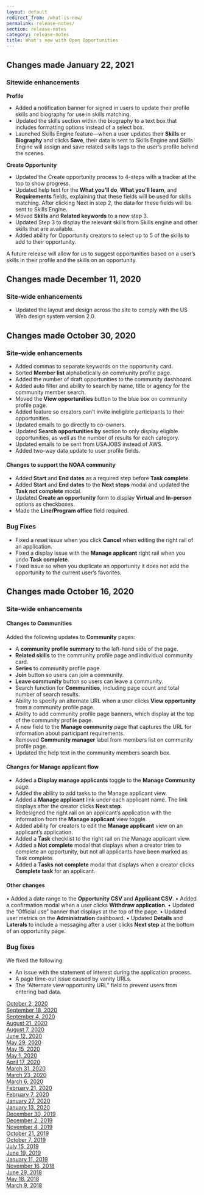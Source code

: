 ```yaml
---
layout: default
redirect_from: /what-is-new/
permalink: release-notes/
section: release-notes
category: release-notes
title: What's new with Open Opportunities
---
```


## Changes made January 22, 2021

### Sitewide enhancements
**Profile**

-	Added a notification banner for signed in users to update their profile skills and biography for use in skills matching.
-	Updated the skills section within the biography to a text box that includes formatting options instead of a select box.
-	Launched Skills Engine feature—when a user updates their **Skills** or **Biography** and clicks **Save**, their data is sent to Skills Engine and Skills Engine will assign and save related skills tags to the user’s profile behind the scenes.

**Create Opportunity**
-	Updated the Create opportunity process to 4-steps with a tracker at the top to show progress.
-	Updated help text for the **What you’ll do**, **What you’ll learn**, and **Requirements** fields, explaining that these fields will be used for skills matching. After clicking Next in step 2, the data for these fields will be sent to Skills Engine.
-	Moved **Skills** and **Related keywords** to a new step 3.
-	Updated Step 3 to display the relevant skills from Skills engine and other skills that are available.
-	Added ability for Opportunity creators to select up to 5 of the skills to add to their opportunity.

A future release will allow for us to suggest opportunities based on a user’s skills in their profile and the skills on an opportunity.

## Changes made December 11, 2020

### Site-wide enhancements

* Updated the layout and design across the site to comply with the US Web design system version 2.0.

## Changes made October 30, 2020

### Site-wide enhancements

* Added commas to separate keywords on the opportunity card.
* Sorted **Member list** alphabetically on community profile page.
* Added the number of draft opportunities to the community dashboard.
* Added auto filter and ability to search by name, title or agency for the community member search.
* Moved the **View opportunities** button to the blue box on community profile page.
* Added feature so creators can’t invite ineligible participants to their opportunities.
* Updated emails to go directly to co-owners.
* Updated **Search opportunities by** section to only display eligible opportunities, as well as the number of results for each category.
* Updated emails to be sent from USAJOBS instead of AWS.
* Added two-way data update to user profile fields.

#### Changes to support the NOAA community

* Added **Start** and **End dates** as a required step before **Task complete**.
* Added **Start** and **End dates** to the **Next steps** modal and updated the **Task not complete** modal.
* Updated **Create an opportunity** form to display **Virtual** and **In-person** options as checkboxes.
* Made the **Line/Program office** field required.

### Bug Fixes

* Fixed a reset issue when you click **Cancel** when editing the right rail of an application.
* Fixed a display issue with the **Manage applicant** right rail when you undo **Task complete**.
* Fixed issue so when you duplicate an opportunity it does not add the opportunity to the current user’s favorites.


## Changes made October 16, 2020

### Site-wide enhancements

#### Changes to Communities

Added the following updates to **Community** pages:

* A **community profile summary** to the left-hand side of the page.
* **Related skills** to the community profile page and individual community card.
* **Series** to community profile page.
* **Join** button so users can join a community.
* **Leave community** button so users can leave a community.
* Search function for **Communities**, including page count and total number of search results.
* Ability to specify an alternate URL when a user clicks **View opportunity** from a community profile page.
* Ability to add community profile page banners, which display at the top of the community profile page.
* A new field to the **Manage community** page that captures the URL for information about participant requirements.
* Removed **Community manager** label from members list on community profile page.
* Updated the help text in the community members search box.

#### Changes for Manage applicant flow

* Added a **Display manage applicants** toggle to the **Manage Community** page.
* Added the ability to add tasks to the Manage applicant view.
* Added a **Manage applicant** link under each applicant name. The link displays after the creator clicks **Next step**.
* Redesigned the right rail on an applicant’s application with the information from the **Manage applicant** view toggle.
* Added ability for creators to edit the **Manage applicant** view on an applicant’s application.
* Added a **Task** checklist to the right rail on the Manage applicant view.
* Added a **Not complete** modal that displays when a creator tries to complete an opportunity, but not all applicants have been marked as Task complete.
* Added a **Tasks not complete** modal that displays when a creator clicks **Complete task** for an applicant.

#### Other changes

•	Added a date range to the **Opportunity CSV** and **Applicant CSV**.
•	Added a confirmation modal when a user clicks **Withdraw application**.
•	Updated the “Official use” banner that displays at the top of the page.
•	Updated user metrics on the **Administration** dashboard.
•	Updated **Details** and **Laterals** to include a messaging after a user clicks **Next step** at the bottom of an opportunity page.

### Bug fixes

We fixed the following:

* An issue with the statement of interest during the application process.
* A page time-out issue caused by vanity URLs.
* The “Alternate view opportunity URL” field to prevent users from entering bad data.

[October 2, 2020](oct-02-2020)  
[September 18, 2020](sep-18-2020)  
[September 4, 2020](sep-04-2020)  
[August 21, 2020](aug-21-2020)  
[August 7, 2020](aug-07-2020)  
[June 12, 2020](jun-12-2020)  
[May 29, 2020](may-29-2020)  
[May 15, 2020](may-15-2020)  
[May 1, 2020](may-01-2020)  
[April 17, 2020](apr-17-2020)  
[March 31, 2020](mar-31-2020)  
[March 23, 2020](mar-23-2020)  
[March 6, 2020](mar-06-2020)  
[February 21, 2020](feb-21-2020)  
[February 7, 2020](feb-07-2020/)  
[January 27, 2020](jan-27-2020/)  
[January 13, 2020](jan-13-2020/)  
[December 30, 2019](dec-30-2019/)  
[December 2, 2019](dec-02-2019/)  
[November 4, 2019](nov-04-2019/)  
[October 21, 2019](oct-21-2019/)  
[October 7, 2019](oct-07-2019/)  
[July 15, 2019](jul-15-2019/)  
[June 19, 2019](june-19-2019/)  
[January 11, 2019](jan-11-2019/)  
[November 16, 2018](nov-16-2018/)  
[June 29, 2018](june-29-2018/)  
[May 18, 2018](may-18-2018/)  
[March 9, 2018](mar-09-2018/)
